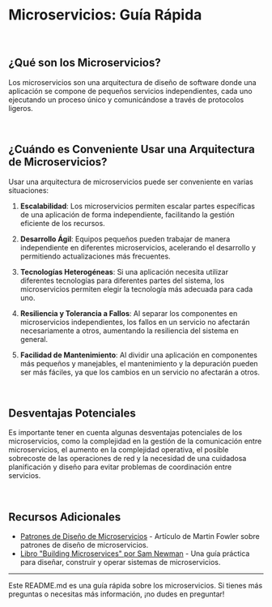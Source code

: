 # Microservicios: Guía Rápida

<br/>

## ¿Qué son los Microservicios?

Los microservicios son una arquitectura de diseño de software donde una aplicación se compone de pequeños servicios independientes, cada uno ejecutando un proceso único y comunicándose a través de protocolos ligeros.

<br/>

## ¿Cuándo es Conveniente Usar una Arquitectura de Microservicios?

Usar una arquitectura de microservicios puede ser conveniente en varias situaciones:

1. **Escalabilidad**: Los microservicios permiten escalar partes específicas de una aplicación de forma independiente, facilitando la gestión eficiente de los recursos.

2. **Desarrollo Ágil**: Equipos pequeños pueden trabajar de manera independiente en diferentes microservicios, acelerando el desarrollo y permitiendo actualizaciones más frecuentes.

3. **Tecnologías Heterogéneas**: Si una aplicación necesita utilizar diferentes tecnologías para diferentes partes del sistema, los microservicios permiten elegir la tecnología más adecuada para cada uno.

4. **Resiliencia y Tolerancia a Fallos**: Al separar los componentes en microservicios independientes, los fallos en un servicio no afectarán necesariamente a otros, aumentando la resiliencia del sistema en general.

5. **Facilidad de Mantenimiento**: Al dividir una aplicación en componentes más pequeños y manejables, el mantenimiento y la depuración pueden ser más fáciles, ya que los cambios en un servicio no afectarán a otros.

<br/>

## Desventajas Potenciales

Es importante tener en cuenta algunas desventajas potenciales de los microservicios, como la complejidad en la gestión de la comunicación entre microservicios, el aumento en la complejidad operativa, el posible sobrecoste de las operaciones de red y la necesidad de una cuidadosa planificación y diseño para evitar problemas de coordinación entre servicios.

<br/>

## Recursos Adicionales

- [Patrones de Diseño de Microservicios](https://martinfowler.com/articles/microservices.html) - Artículo de Martin Fowler sobre patrones de diseño de microservicios.
- [Libro "Building Microservices" por Sam Newman](https://samnewman.io/books/building_microservices/) - Una guía práctica para diseñar, construir y operar sistemas de microservicios.

---

Este README.md es una guía rápida sobre los microservicios. Si tienes más preguntas o necesitas más información, ¡no dudes en preguntar!
